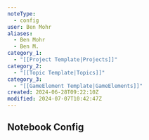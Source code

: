 ```yaml
---
noteType:
  - config
user: Ben Mohr
aliases:
  - Ben Mohr
  - Ben M.
category_1:
  - "[[Project Template|Projects]]"
category_2:
  - "[[Topic Template|Topics]]"
category_3:
  - "[[GameElement Template|GameElements]]"
created: 2024-06-28T09:22:10Z
modified: 2024-07-07T10:42:47Z
---
```

## Notebook Config


